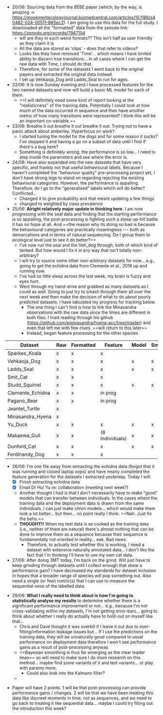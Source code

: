 - 20/06: Sourcing data from the BEBE paper (which, by the way, is amazing -> https://movementecologyjournal.biomedcentral.com/articles/10.1186/s40462-024-00511-8#Sec2). I am going to use this data for the full study. I downloaded all the "formatted" data from the zenodo link: https://zenodo.org/records/7947104
	- wtf are they in such weird formats?? This isn't half as user friendly as they claim it is
	- All the data are stored as 'clips' - does that refer to videos?
	- Looks like they have removed 'Time'... which means I have limited ability to discern true transitions... in all cases where I can get the raw data with Time, I should do that.
	- Therefore, for some of the datasets I went back to the original papers and extracted the original data instead.
	- I set up Vehkaoja_Dog and Ladds_Seal to run for ages.
- 22/06: It is now Sunday evening and I have processed features for the two named datasets and now will build a basic ML model for each of them.
	- ==I will definitely need some kind of report looking at the "realisticness" of the training data. Potentially I could look at how much of the data occurred in sequence and then have another metric of how many transitions were represented? I think this will be an important co-variable.==
- 23/06: Breathe it out breathe it out breathe it out. Trying not to have a panic attack about amberley. Hyperfocus on work?
	- I started tuning the model for the dogs and for some reason it sucks? I've stopped it and having a go on a subset of data until I find if there's a bug here?
	- Something is definitely wrong, the performance is so low... I need to step inside the parameters and see where the error is.
- 24/06: Have also expanded into the new datasets that have very specific, and frankly not that useful behavioural labels. Because I haven't completed the "behaviour quality" pre-processing project yet, I don't have strong legs to stand on regarding rejecting the existing behavioural categories. However, the performance is appalling. Therefore, do I go to the "generalised" labels which will do better? Conflicted...
	- Changed it to give probability and that meant updating a few things
	- changed to weighted by class prevalence 
- 25/06: **Alright relatively major update in thinking here**. I am now progressing with the seal data and finding that the starting performance is so appalling, the post-processing is fighting such a steep up-hill battle it has no hope at all. And ==the reason why its doing so bad is because the behavioural categories are practically meaningless --- both as demarcations and in terms of natural sequencing. Do I group them to ecological level just to see it do better?==
	- I've now run the seal and the Veh_dog through, both of which kind of tanked. But how would I fix it in any way that isn't totally non-arbitrary?
	- I will try to source some other non-arbitrary datasets for now... e.g., going to get the echidna data from Clemente et al., 2016 up and running now.
	- I've had so little sleep across the last week, my brain is fuzzy and eyes hurt.
	- Went through my hand-drive and grabbed as many datasets as I could as well. Going to just try to smash through them all over the next week and then make the decision of what to do about poorly predicted datasets. I have tabulated my progress for tracking below.
		- The one thing I can't find is how to link the Minasandra observations with the raw data since the times are different in both files. I tried reading through his github (https://github.com/pminasandra/hyena-acc/tree/master) and even that left me with few clues. ==will return to this later==
		- Instead, began feature processing for the other species

| Dataset          | Raw | Formatted | Feature         | Model | Smoothing |
| ---------------- | --- | --------- | --------------- | ----- | --------- |
| Sparkes_Koala    | x   | x         | x               |       |           |
| Vehkaoja_Dog     | x   | x         | x               | x     | x         |
| Ladds_Seal       | x   | x         | x               | x     | x         |
| Smit_Cat         | x   | x         | x               |       |           |
| Studd_Squirrel   | x   | x         | x               | x     | x         |
| Clemente_Echidna | x   | x         | in prog         |       |           |
| Pagano_Bear      | x   | x         | in prog         |       |           |
| Jeantet_Turtle   | x   |           |                 |       |           |
| Minasandra_Hyena | x   |           |                 |       |           |
| Yu_Duck          | x   | x         | x               | x     | x         |
| Makaewa_Gull     | x   | x         | (6 individuals) | x     | x         |
| Dunford_Cat      | x   | x         | x               | x     | x         |
| Ferdinandy_Dog   | x   | x         | x               |       |           |
- 26/06: I'm one file away from extracting the echidna data (forgot that it was running and closed laptop oops) and have nearly completed the feature generation for the datasets I extracted yesterday. Today I will:
	- [x] Finish extracting echidna data
	- [x] Email Dr Hui Yu re: collaboration (meeting next week?)
	- Another thought I had is that I don't necessarily have to make "good" models that can transfer between individuals. In the cases where the training data and the deployment data is drawn from the same individuals, I can just make chron models... which would make them look a lot better... but then... no point really I think. ==Nah. Just fix the behs.==
	- **THOUGHT!!** When my test data is as cooked as the training data (i.e., neither of them are natural) there's almost nothing that can be done to improve them as a sequence because their sequence is fundamentally not oriented in reality... eek. Bad news.
		- Therefore, to actually test whether this is working, I need a dataset with extensive naturally annotated data... I don't like the fact that I'm thinking I'll have to use my own cat data.
- 27/06: After doing 3MT today, I'm back on the grind. Will just have to keep grinding through datasets until I collect enough that show a performance gain? I have decreased my standards for dataset inclusion in hopes that a broader range of species will pop something out. Also need a single (or few) metric(s) that I can use to measure the sequential-ness of the labelled data.
* 29/06: **What I really need to think about is how I'm going to statistically analyse my results** to determine whether there is a significant performance improvement or not... e.g., because I'm not cross-validating within my datasets, I'm not getting error-bars... going to think about whether I really do actually have to hold-out on myself like that...
	* Chris and Dave thought it was overkill if I leave it out due to over-fitting/information leakage issues but... If I use the predictions on the training data, they will be unnaturally good compared to usual performance on deployment data therefore I won't see performance gains as a result of post-processing anyway.
	*  ==Bayesian smoothing is thus far emerging as the clear leader lmao== so will need to make sure I do more research on this method... maybe find some variants of it and test variants... or play with params more.
		* Could also look into the Kalmann filter?
	* 





- Paper will have 2 points. 1 will be that post-processing can provide performance gains / changes. 2 will be that we have been treating this data like discreet moments in time, not as sequences, and we need to go back to treating it like sequential data... maybe I could try filling out the introduction this week?
